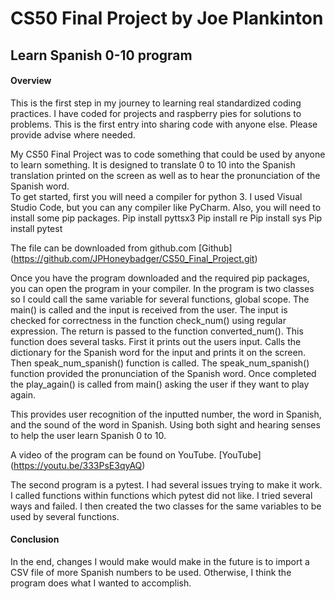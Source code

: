 # CS50 Final Project by Joe Plankinton
## Learn Spanish 0-10 program

#### Overview


This is the first step in my journey to learning real standardized coding practices.  I have coded for projects and raspberry pies for solutions to problems.  This is the first entry into sharing code with anyone else.  Please provide advise where needed. 

My CS50 Final Project was to code something that could be used by anyone to learn something.  It is designed to translate 0 to 10 into the Spanish translation printed on the screen as well as to hear the pronunciation of the Spanish word.  
To get started, first you will need a compiler for python 3.  I used Visual Studio Code, but you can any compiler like PyCharm. Also, you will need to install some pip packages.
Pip install pyttsx3
Pip install re
Pip install sys
Pip install pytest

The file can be downloaded from github.com
[Github] (https://github.com/JPHoneybadger/CS50_Final_Project.git)

Once you have the program downloaded and the required pip packages, you can open the program in your compiler.
In the program is two classes so I could call the same variable for several functions, global scope. The main() is called and the input is received from the user. The input is checked for correctness in the function check_num() using regular expression. The return is passed to the function converted_num(). This function does several tasks.  First it prints out the users input. Calls the dictionary for the Spanish word for the input and prints it on the screen.  Then speak_num_spanish() function is called.  The speak_num_spanish() function provided the pronunciation of the Spanish word. Once completed the play_again() is called from main() asking the user if they want to play again. 

This provides user recognition of the inputted number, the word in Spanish, and the sound of the word in Spanish. Using both sight and hearing senses to help the user learn Spanish 0 to 10.

A video of the program can be found on YouTube.
[YouTube]  (https://youtu.be/333PsE3qyAQ)
 
The second program is a pytest.  I had several issues trying to make it work.  I called functions within functions which pytest did not like. I tried several ways and failed. I then created the two classes for the same variables to be used by several functions.  

#### Conclusion

In the end, changes I would make would make in the future is to import a CSV file of more Spanish numbers to be used. Otherwise, I think the program does what I wanted to accomplish.